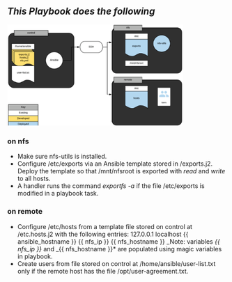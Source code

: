 ## _This Playbook does the following_

<img src="images/Image.png" width="80%" height="50%">

### on nfs

- Make sure nfs-utils is installed.
- Configure /etc/exports via an Ansible template stored in /exports.j2. Deploy the template so that /mnt/nfsroot is exported with _read_ and _write_ to all hosts.
- A handler runs the command _exportfs -a_ if the file /etc/exports is modified in a playbook task.

### on remote

- Configure /etc/hosts from a template file stored on control at /etc.hosts.j2 with the following entries:
  127.0.0.1 localhost {{ ansible_hostname }}
  {{ nfs_ip }} {{ nfs_hostname }}
  _Note: variables _{{ nfs_ip }}_ and _{{ nfs_hostname }}\* are populated using magic variables in playbook.
- Create users from file stored on control at /home/ansible/user-list.txt only if the remote host has the file /opt/user-agreement.txt.

